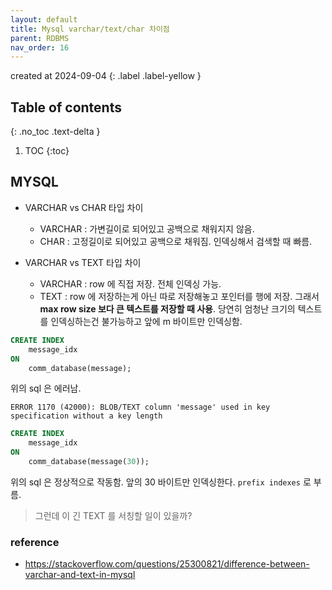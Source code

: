 ```yaml
---
layout: default
title: Mysql varchar/text/char 차이점
parent: RDBMS
nav_order: 16
---
```


created at 2024-09-04
{: .label .label-yellow }

## Table of contents
{: .no_toc .text-delta }

1. TOC
{:toc}

## MYSQL

* VARCHAR vs CHAR 타입 차이
  * VARCHAR : 가변길이로 되어있고 공백으로 채워지지 않음.
  * CHAR : 고정길이로 되어있고 공백으로 채워짐. 인덱싱해서 검색할 때 빠름.

* VARCHAR vs TEXT 타입 차이
  * VARCHAR : row 에 직접 저장. 전체 인덱싱 가능.
  * TEXT : row 에 저장하는게 아닌 따로 저장해놓고 포인터를 행에 저장. 그래서 **max row size 보다 큰 텍스트를 저장할 때 사용**. 당연히 엄청난 크기의 텍스트를 인덱싱하는건 불가능하고 앞에 m 바이트만 인덱싱함.

```sql
CREATE INDEX
    message_idx
ON
    comm_database(message);
```

위의 sql 은 에러남.

```
ERROR 1170 (42000): BLOB/TEXT column 'message' used in key specification without a key length
```

```sql
CREATE INDEX
    message_idx
ON
    comm_database(message(30));
```

위의 sql 은 정상적으로 작동함. 앞의 30 바이트만 인덱싱한다. `prefix indexes` 로 부름.

> 그런데 이 긴 TEXT 를 서칭할 일이 있을까?

### reference 
* https://stackoverflow.com/questions/25300821/difference-between-varchar-and-text-in-mysql